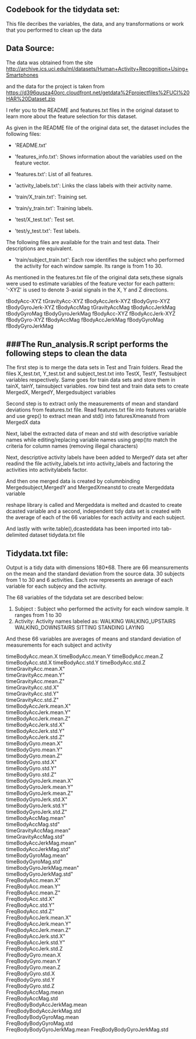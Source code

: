 Codebook for the tidydata set:
-----------------------------
This file decribes the variables, the data, and any transformations or work that you performed to clean up the data

Data Source:
-----------
The data was obtained from the site http://archive.ics.uci.edu/ml/datasets/Human+Activity+Recognition+Using+Smartphones 

and the data for the project is taken from 
https://d396qusza40orc.cloudfront.net/getdata%2Fprojectfiles%2FUCI%20HAR%20Dataset.zip

I refer you to the README and features.txt files in the original dataset to learn more about the feature selection for this dataset. 

As given in the README file of the original data set, the dataset includes the following files:

- 'README.txt'

- 'features_info.txt': Shows information about the variables used on the feature vector.

- 'features.txt': List of all features.

- 'activity_labels.txt': Links the class labels with their activity name.

- 'train/X_train.txt': Training set.

- 'train/y_train.txt': Training labels.

- 'test/X_test.txt': Test set.

- 'test/y_test.txt': Test labels.

The following files are available for the train and test data. Their descriptions are equivalent. 

- 'train/subject_train.txt': Each row identifies the subject who performed the activity for each window sample. Its range is from 1 to 30. 

As mentioned in the features.txt file of the original data sets,these signals were used to estimate variables of the feature vector for each pattern:  
'-XYZ' is used to denote 3-axial signals in the X, Y and Z directions.

tBodyAcc-XYZ
tGravityAcc-XYZ
tBodyAccJerk-XYZ
tBodyGyro-XYZ
tBodyGyroJerk-XYZ
tBodyAccMag
tGravityAccMag
tBodyAccJerkMag
tBodyGyroMag
tBodyGyroJerkMag
fBodyAcc-XYZ
fBodyAccJerk-XYZ
fBodyGyro-XYZ
fBodyAccMag
fBodyAccJerkMag
fBodyGyroMag
fBodyGyroJerkMag



###The Run_analysis.R script performs the following steps to clean the data
--------------------------------------------------------------------
The first step is to merge the data sets in Test and Train folders.
Read the files X_test.txt, Y_test.txt and subject_test.txt into TestX, TestY, Testsubject variables respectively.
Same goes for train data sets and store them in tainX, tainY, tainsubject variables. row bind test and train data sets to create MergedX, MergedY, Mergedsubject variables

Second step is to extract only the measurements of mean and standard deviations from features.txt file. Read features.txt file into features variable and use grep() to 
extract mean and std() into faturesXmeanstd from MergedX data

Next, label the extracted data of mean and std with descriptive variable names while editing/replacing variable names using grep()to match the criteria for column names (removing illegal characters)

Next, descriptive activity labels have been added to MergedY data set after readind the file activity_labels.txt into activity_labels and factoring the activities into activitylabels factor.

And then one merged data is created by columnbinding Mergedsubject,MergedY and MergedXmeanstd to create Mergeddata variable

reshape library is called and Mergeddata is melted and dcasted to create dcasted variable and a second, independent tidy data set is created with the average of each of the 66 variables for each activity and each subject. 

And lastly with write.table(),dcasteddata has been imported into tab-delimited dataset tidydata.txt file

Tidydata.txt file:
------------------

Output is a tidy data with dimensions 180*68. There are 66 meansurements on the mean and the standard deviation from the source data.
30 subjects from 1 to 30 and 6 activities.
Each row represents an average of each variable for each subjecy and the activity.

The 68 variables of the tidydata set are described below:

1. Subject : Subject who performed the activity for each window sample. It ranges from 1 to 30
2. Activity: Activity names labeled as: 
		WALKING
 		WALKING_UPSTAIRS 
		WALKING_DOWNSTAIRS
		SITTING
		STANDING
		LAYING

And these 66 variables are averages of means and standard deviation of measurements for each subject and activity

timeBodyAcc.mean.X
timeBodyAcc.mean.Y
timeBodyAcc.mean.Z
timeBodyAcc.std.X
timeBodyAcc.std.Y
timeBodyAcc.std.Z
timeGravityAcc.mean.X"        
timeGravityAcc.mean.Y"       
timeGravityAcc.mean.Z"        
timeGravityAcc.std.X"        
timeGravityAcc.std.Y"         
timeGravityAcc.std.Z"        
timeBodyAccJerk.mean.X"       
timeBodyAccJerk.mean.Y"      
timeBodyAccJerk.mean.Z"       
timeBodyAccJerk.std.X"       
timeBodyAccJerk.std.Y"        
timeBodyAccJerk.std.Z"       
timeBodyGyro.mean.X"          
timeBodyGyro.mean.Y"         
timeBodyGyro.mean.Z"          
timeBodyGyro.std.X"          
timeBodyGyro.std.Y"           
timeBodyGyro.std.Z"          
timeBodyGyroJerk.mean.X"      
timeBodyGyroJerk.mean.Y"     
timeBodyGyroJerk.mean.Z"      
timeBodyGyroJerk.std.X"      
timeBodyGyroJerk.std.Y"       
timeBodyGyroJerk.std.Z"      
timeBodyAccMag.mean"          
timeBodyAccMag.std"          
timeGravityAccMag.mean"       
timeGravityAccMag.std"       
timeBodyAccJerkMag.mean"      
timeBodyAccJerkMag.std"      
timeBodyGyroMag.mean"         
timeBodyGyroMag.std"         
timeBodyGyroJerkMag.mean"     
timeBodyGyroJerkMag.std"     
FreqBodyAcc.mean.X"           
FreqBodyAcc.mean.Y"          
FreqBodyAcc.mean.Z"           
FreqBodyAcc.std.X"           
FreqBodyAcc.std.Y"            
FreqBodyAcc.std.Z"           
FreqBodyAccJerk.mean.X"       
FreqBodyAccJerk.mean.Y"      
FreqBodyAccJerk.mean.Z"       
FreqBodyAccJerk.std.X"       
FreqBodyAccJerk.std.Y"        
FreqBodyAccJerk.std.Z       
FreqBodyGyro.mean.X          
FreqBodyGyro.mean.Y         
FreqBodyGyro.mean.Z          
FreqBodyGyro.std.X          
FreqBodyGyro.std.Y           
FreqBodyGyro.std.Z          
FreqBodyAccMag.mean          
FreqBodyAccMag.std          
FreqBodyBodyAccJerkMag.mean  
FreqBodyBodyAccJerkMag.std  
FreqBodyBodyGyroMag.mean     
FreqBodyBodyGyroMag.std     
FreqBodyBodyGyroJerkMag.mean
FreqBodyBodyGyroJerkMag.std 
